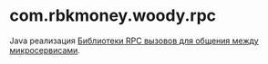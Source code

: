 # com.rbkmoney.woody.rpc

Java реализация [Библиотеки RPC вызовов для общения между микросервисами](http://52.29.202.218/scrapyard/com.rbkmoney.woody.rpc-lib/).
